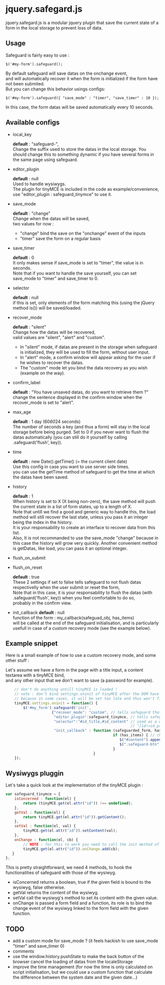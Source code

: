 jquery.safegard.js
==================

jquery.safegard.js is a modular jquery plugin that save the current state of a form in the local storage to prevent loss of data.

Usage
-----

Safeguard is fairly easy to use :

`$('#my-form').safeguard();`

By default safeguard will save datas on the onchange event,  
and will automatically recover it when the form is initialized if the form have not been submited.  
But you can change this behavior usings configs:  

`$('#my-form').safeguard({ "save_mode" : "timer",
                           "save_timer" : 10 });`

In this case, the form datas will be saved automatically every 10 seconds.


Available configs
-----------------

* local_key 
 
    **default** : "safeguard-",  
    Change the suffix used to store the datas in the local storage.
    You should change this to something dynamic if you have several forms in the same page using safeguard.

* editor_plugin

    **default** : null  
    Used to handle wysiwygs.  
    The plugin for tinyMCE is included in the code as example/convenience, use "editor_plugin : safeguard_tinymce" to use it.

* save_mode

    **default** : "change"  
    Change when the datas will be saved,  
    two values for now :
    * "change" bind the save on the "onchange" event of the inputs 
    * "timer" save the form on a regular basis 
  
* save_timer

    **default** : 0  
    It only makes sense if save_mode is set to "timer", the value is in seconds.  
    Note that if you want to handle the save yourself, you can set save_mode to "timer" and save_timer to 0.

* selector

    **default** : null  
    if this is set, only elements of the form matching this (using the jQuery method is()) will be saved/loaded.

* recover_mode

    **default** : "silent"  
    Change how the datas will be recovered,  
    valid values are "silent", "alert" and "custom".  
    * In "silent" mode, if datas are present in the storage when safeguard is initialized, they will be used to fill the form, without user input.  
    * In "alert" mode, a confirm window will appear asking for the user if he wishes to recover the datas.  
    * The "custom" mode let you bind the data recovery as you wish (example on the way).  
  
* confirm_label

    **default** : "You have unsaved datas, do you want to retrieve them ?"  
    change the sentence displayed in the confirm window when the recover_mode is set to "alert".

* max_age  

    **default** : 1 day (60*60*24 seconds)  
    The number of seconds a key (and thus a form) will stay in the local storage before being purged.
    Set to 0 if you never want to flush the datas automatically (you can still do it yourself by calling .safeguard('flush', key)).

* time

  **default** : new Date().getTime() (= the current client date)  
  Use this config in case you want to use server side times.  
  you can use the getTime method of safeguard to get the time at which the datas have been saved.  

* history

    **default** : 1  
    When history is set to X (X being non-zero), the save method will push the current state in a list of form states, up to a length of X.  
    Note that untill we find a good and generic way to handle this, the load method will still recover the last state, unless you pass it an integer being the index in the history.  
    It is your responsability to create an interface to recover data from this list.  
    Also, It is not recommanded to use the save_mode "change" because in this case the history will grow very quickly.
    Another convenient method is getDatas, like load, you can pass it an optional integer.

* flush_on_submit
* flush_on_reset
  
    **default** : true  
    These 2 settings if set to false tells safeguard to not flush datas respectivelly when the user submit or reset the form,  
    Note that in this case, it is your responsability to flush the datas (with .safeguard('flush', key)) when you feel comfortable to do so,  
    probably in the confirm view. 

* init_callback 
    **default** : null  
    function of the form : my_callback(safeguad_obj, has_items)  
    will be called at the end of the safeguard initialisation, and is particularly usefull in case of a custom recovery mode (see the example below).  

Example snippet
---------------

Here is a small example of how to use a custom recovery mode, and some other stuff :

Let's assume we have a form in the page with a title input, a content textarea with a tinyMCE bind,  
and any other input that we don't want to save (a password for example). 

```javascript
    // don't do anything untill tinyMCE is loaded ! 
    // note : don't bind settings.oninit of tinyMCE after the DOM have been loaded
    // because in some cases, it will be set too late and thus won't fire.
    tinyMCE.settings.oninit = function() { 
        $('#my_form').safeguard('init', 
                     {"recover_mode": "custom", // tells safeguard that we will handle the recovery by ourselves. 
                      "editor_plugin":safeguard_tinymce, // tells safeguard that some fields in the form are tinyMCE bound. 
                      "selector":"#id_title,#id_content" // used as a whitelist, we could also do something like 
                                                         // "[id!=id_password]" if we prefer a blacklist style selector. 
                      "init_callback" : function (safeguarded_form, has_items) {
                                                 if (has_items) { // check if there are saved datas at initialization time 
                                                    $("#content").append("<a class='safeguard-btn'>Recover datas</a>"); // add a button if it is the case 
                                                    $(".safeguard-btn").bind("click", function() { safeguarded_form.safeguard('load'); }); // bind the click on the button to load the saved datas 
                                                 }
                                        }
    });

```

Wysiwygs pluggin
----------------

Let's take a quick look at the implementation of the tinyMCE plugin :

```javascript
var safeguard_tinymce = {
    isConcerned : function(el) {
        return (tinyMCE.get(el.attr("id")) !== undefined);
    },
    getVal : function(el) {
        return tinyMCE.get(el.attr("id")).getContent();
    },
    setVal : function(el, val) {
        tinyMCE.get(el.attr("id")).setContent(val);
    },
    onChange : function(el, cb) {
        // NOTE : for this to work you need to call the init method of safeguard AFTER the initialization of tinyMCE
        tinyMCE.get(el.attr("id")).onChange.add(cb);
   }
};
```
This is pretty straightforward, we need 4 methods, to hook the functionalities of safeguard with those of the wysiwyg.
* isConcerned returns a boolean, true if the given field is bound to the wysiwyg, false otherwise.
* getVal returns the content of the wysiwyg.
* setVal call the wysiwyg's method to set its content with the given value.
* onChange is passed a form field and a function, its role is to bind the change event of the wysiwyg linked to the form field with the given function.


TODO
----

* add a custom mode for save_mode ? (it feels hackish to use save_mode "timer" and save_timer 0)
* comments
* use the window.history.pushState to make the back button of the browser cancel the loading of datas from the localeStorage
* improve the time management (for now the time is only calculated on script initialisation, but we could use a custom function that calculate the difference between the system date and the given date...)

